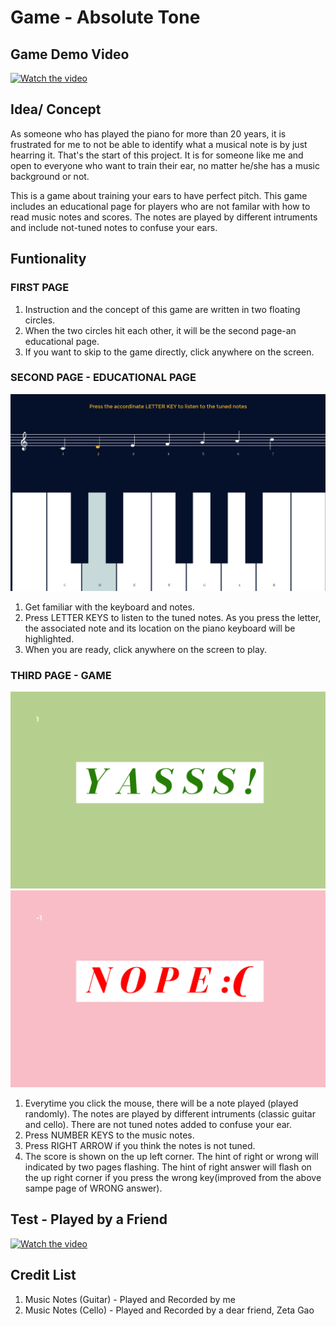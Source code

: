# Game - Absolute Tone


## Game Demo Video
[![Watch the video](https://img.youtube.com/vi/vGjws1UALmY/maxresdefault.jpg)](
https://youtu.be/vGjws1UALmY)

## Idea/ Concept 

As someone who has played the piano for more than 20 years, it is frustrated for me to not be able to identify what a musical note is by just hearring it. That's the start of this project. It is for someone like me and open to everyone who want to train their ear, no matter he/she has a music background or not. 

This is a game about training your ears to have perfect pitch. This game includes an educational page for players who are not familar with how to read music notes and scores. The notes are played by different intruments and include not-tuned notes to confuse your ears.

## Funtionality

### FIRST PAGE

1. Instruction and the concept of this game are written in two floating circles.
2. When the two circles hit each other, it will be the second page-an educational page. 
3. If you want to skip to the game directly, click anywhere on the screen.

### SECOND PAGE - EDUCATIONAL PAGE

![pageTwo](page2.png)

1. Get familiar with the keyboard and notes. 
2. Press LETTER KEYS to listen to the tuned notes. As you press the letter, the associated note and its location on the piano keyboard will be highlighted.
3. When you are ready, click anywhere on the screen to play.

### THIRD PAGE - GAME

![win](pageWin.png)
![lose](pageLose.png)

1. Everytime you click the mouse, there will be a note played (played randomly). The notes are played by different intruments (classic guitar and cello). There are not tuned notes added to confuse your ear.
2. Press NUMBER KEYS to the music notes. 
3. Press RIGHT ARROW if you think the notes is not tuned.
4. The score is shown on the up left corner. The hint of right or wrong will indicated by two pages flashing. The hint of right answer will flash on the up right corner if you press the wrong key(improved from the above sampe page of WRONG answer).

## Test - Played by a Friend
[![Watch the video](https://img.youtube.com/vi/pydfspzMf_I/maxresdefault.jpg)](
https://youtu.be/pydfspzMf_I)


## Credit List

1. Music Notes (Guitar) - Played and Recorded by me
2. Music Notes (Cello) - Played and Recorded by a dear friend, Zeta Gao

